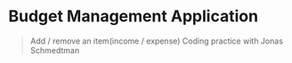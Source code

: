 # Budget Management Application
> Add / remove an item(income / expense)
Coding practice with Jonas Schmedtman
